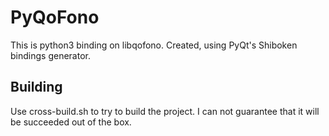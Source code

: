 # PyQoFono

This is python3 binding on libqofono. Created, using PyQt's Shiboken bindings
generator.

## Building

Use cross-build.sh to try to build the project. I can not guarantee that it will
be succeeded out of the box.
